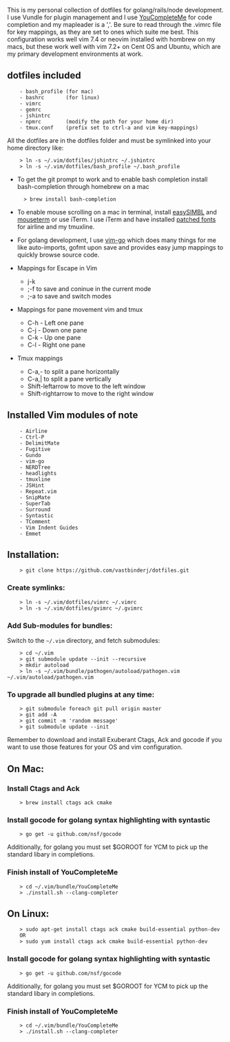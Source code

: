 This is my personal collection of dotfiles for golang/rails/node development.  I use Vundle for plugin management and I use [YouCompleteMe](https://github.com/Valloric/YouCompleteMe) for code completion and my mapleader is a ','.  Be sure to read through the .vimrc file for key mappings, as they are set to ones which suite me best. This configuration works well vim 7.4 or neovim installed with hombrew on my macs, but these work well with vim 7.2+ on Cent OS and Ubuntu, which are my primary development environments at work.

## dotfiles included

        - bash_profile (for mac)
        - bashrc       (for linux)
        - vimrc
        - gemrc
        - jshintrc
        - npmrc        (modify the path for your home dir)
        - tmux.conf    (prefix set to ctrl-a and vim key-mappings)
        
All the dotfiles are in the dotfiles folder and must be symlinked into your home directory like:
        
        > ln -s ~/.vim/dotfiles/jshintrc ~/.jshintrc
        > ln -s ~/.vim/dotfiles/bash_profile ~/.bash_profile

* To get the git prompt to work and to enable bash completion install bash-completion through homebrew on a mac

        > brew install bash-completion

* To enable mouse scrolling on a mac in terminal, install [easySIMBL](https://github.com/norio-nomura/EasySIMBL) and [mouseterm](https://bitheap.org/mouseterm/) or use iTerm.  I use iTerm and have installed [patched fonts](https://github.com/Lokaltog/powerline-fonts) for airline and my tmuxline.

* For golang development, I use [vim-go](https://github.com/fatih/vim-go) which does many things for me like auto-imports, gofmt upon save and provides easy jump mappings to quickly browse source code.  


* Mappings for Escape in Vim
  * j-k
  * ;-f to save and coninue in the current mode
  * ;-a to save and switch modes
* Mappings for pane movement vim and tmux
  * C-h - Left one pane
  * C-j - Down one pane
  * C-k - Up one pane
  * C-l - Right one pane
* Tmux mappings
  * C-a,- to split a pane horizontally
  * C-a,| to split a pane vertically
  * Shift-leftarrow to move to the left window
  * Shift-rightarrow to move to the right window

## Installed Vim modules of note
        
        - Airline
        - Ctrl-P
        - DelimitMate
        - Fugitive
        - Gundo
        - vim-go
        - NERDTree 
        - headlights
        - tmuxline
        - JSHint
        - Repeat.vim
        - SnipMate
        - SuperTab
        - Surround
        - Syntastic
        - TComment
        - Vim Indent Guides
        - Emmet



## Installation:

        > git clone https://github.com/vastbinderj/dotfiles.git

### Create symlinks:

        > ln -s ~/.vim/dotfiles/vimrc ~/.vimrc
        > ln -s ~/.vim/dotfiles/gvimrc ~/.gvimrc

### Add Sub-modules for bundles:
Switch to the `~/.vim` directory, and fetch submodules:

        > cd ~/.vim
        > git submodule update --init --recursive
        > mkdir autoload
        > ln -s ~/.vim/bundle/pathogen/autoload/pathogen.vim ~/.vim/autoload/pathogen.vim

### To upgrade all bundled plugins at any time:

        > git submodule foreach git pull origin master
        > git add -A
        > git commit -m 'random message'
        > git submodule update --init
    
Remember to download and install Exuberant Ctags, Ack and gocode if you want to use those features for your 
OS and vim configuration.  


## On Mac:
    
###    Install Ctags and Ack

        > brew install ctags ack cmake

###    Install gocode for golang syntax highlighting with syntastic

        > go get -u github.com/nsf/gocode
        
Additionally, for golang you must set $GOROOT for YCM to pick up the standard libary in completions.
        
###    Finish install of YouCompleteMe

        > cd ~/.vim/bundle/YouCompleteMe
        > ./install.sh --clang-completer

## On Linux: 

        > sudo apt-get install ctags ack cmake build-essential python-dev
        OR
        > sudo yum install ctags ack cmake build-essential python-dev
    
###    Install gocode for golang syntax highlighting with syntastic

        > go get -u github.com/nsf/gocode
        
Additionally, for golang you must set $GOROOT for YCM to pick up the standard libary in completions.

###    Finish install of YouCompleteMe

        > cd ~/.vim/bundle/YouCompleteMe
        > ./install.sh --clang-completer
